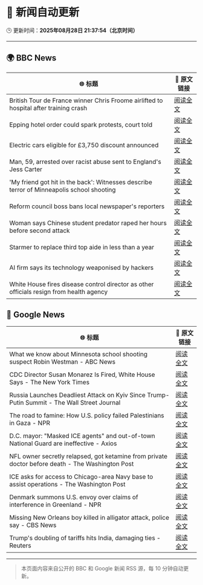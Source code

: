 # 🧠 新闻自动更新

🕒 更新时间：**2025年08月28日 21:37:54（北京时间）**

---

## 🌍 BBC News

| 🌐 标题 | 🔗 原文链接 |
|--------|-------------|
| British Tour de France winner Chris Froome airlifted to hospital after training crash | [阅读全文](https://www.bbc.com/sport/cycling/articles/c4glv348xjwo?at_medium=RSS&at_campaign=rss) |
| Epping hotel order could spark protests, court told | [阅读全文](https://www.bbc.com/news/articles/cpqv01lxvyro?at_medium=RSS&at_campaign=rss) |
| Electric cars eligible for £3,750 discount announced | [阅读全文](https://www.bbc.com/news/articles/cvgvywyev1do?at_medium=RSS&at_campaign=rss) |
| Man, 59, arrested over racist abuse sent to England's Jess Carter | [阅读全文](https://www.bbc.com/news/articles/c07plxg1vl3o?at_medium=RSS&at_campaign=rss) |
| 'My friend got hit in the back': Witnesses describe terror of Minneapolis school shooting | [阅读全文](https://www.bbc.com/news/articles/cev2w1elx7wo?at_medium=RSS&at_campaign=rss) |
| Reform council boss bans local newspaper's reporters | [阅读全文](https://www.bbc.com/news/articles/cger45p0lv0o?at_medium=RSS&at_campaign=rss) |
| Woman says Chinese student predator raped her hours before second attack | [阅读全文](https://www.bbc.com/news/articles/c79l4z3v3p3o?at_medium=RSS&at_campaign=rss) |
| Starmer to replace third top aide in less than a year | [阅读全文](https://www.bbc.com/news/articles/czr6zmd5d0ro?at_medium=RSS&at_campaign=rss) |
| AI firm says its technology weaponised by hackers | [阅读全文](https://www.bbc.com/news/articles/crr24eqnnq9o?at_medium=RSS&at_campaign=rss) |
| White House fires disease control director as other officials resign from health agency | [阅读全文](https://www.bbc.com/news/articles/cwy3zjxy3dwo?at_medium=RSS&at_campaign=rss) |

## 📰 Google News

| 🌐 标题 | 🔗 原文链接 |
|--------|-------------|
| What we know about Minnesota school shooting suspect Robin Westman - ABC News | [阅读全文](https://news.google.com/rss/articles/CBMilwFBVV95cUxNWXpScE1IamJ3bHRqM2VoTmNoZXpIRDRjbDRRYlc2ZTZ0VGZ3X09OQTA2SkcyUHRCdXpTRmRPLVpXQ3IwRTZ6X0wyd2FDT3NfQzZGQnNBNFU1eUFVM01yWWVoLTRWaFY4VENOTnFkQXJqNS1mNThoWnJEazJvTEUzV19veWRteEpnekRhTDh4c3FSOW4yQjg00gGcAUFVX3lxTFBNcXo2d1YzNzlPeG9fVGpVX1BCQXY2UHpZclhHdllKTTBPNmZyOTFHWTJuLWdtWDFCMTlaVUJFTVh0Z3RtMXZYUkMyNVVhNEVFdEZEQzlLUlFNMGhnTnRZTldIUWN6RmF4b1VxcWNaQTAyeXExS2lHMElVSFBiNVRVa2RwYnlHTkZReGNzemxkZmVHMFRvdk5memJYeQ?oc=5) |
| CDC Director Susan Monarez Is Fired, White House Says - The New York Times | [阅读全文](https://news.google.com/rss/articles/CBMigAFBVV95cUxPNXgtS3JQb1pZYjhzY1d3aVdRLV9DTGRiWXE3RmlBZ3l6SFEySDZRRGExbUs1S0RDZ0U5R09TTmhFdzNncHo2SlhqaktiY2VyLXZkeUI4V1lwTk1aV056MW13UFFQbEFjMG5QNjJfNmtXWUdkUDRzbjFfalZ6U3JtSQ?oc=5) |
| Russia Launches Deadliest Attack on Kyiv Since Trump-Putin Summit - The Wall Street Journal | [阅读全文](https://news.google.com/rss/articles/CBMiogFBVV95cUxQcTlpT3lLeVhUZnZ3UWJYUXFxbWlzTkh0NnM5OXF6RF93MEtnRHU1amxVaGs4cTJ5Y2stdEtmcXlpUnFsTjZlbEtRUEhRYnBNaWcydVlOa3NsTWNGVFJlQ2p3MGxmemhYSlJzZDZidm45MXU2Vk15d0Q0cGFHQTRnVUZHMWJCUGVZODRHSEZmSEk4LUZXU3Z4Y1Z1YmJpZFAzV1E?oc=5) |
| The road to famine: How U.S. policy failed Palestinians in Gaza - NPR | [阅读全文](https://news.google.com/rss/articles/CBMieEFVX3lxTE83WmpFWEtTTWpGNXpKeXNYTjRzUENjT0xqVlBqbnhHT1lWY3VBSFFmQnpzTmw0b2NXU1lhd05xa0d0WF9yLTQ5STEtdUNTWDZPMWppVkZ2cHpXY2VNRHpiUzNhU3FNRV9jY3VjZjdIOEItTXY2TTRhSg?oc=5) |
| D.C. mayor: "Masked ICE agents" and out-of-town National Guard are ineffective - Axios | [阅读全文](https://news.google.com/rss/articles/CBMigAFBVV95cUxQbkFlOERkeXRscTBmd09TMVJGT002QkJEQ0FyaGctM3ZMTkxGdy01WmwtMWRuLWp3RWdubHQ4cGtvMHoyVGxCLV9Bc1NVMWFJa08tUGF0dGZ0NUhIQjd2aGMwY19xYm9SN0dBdVdQc3l0ZUVMQnoxaC1xcmNDMXhDQw?oc=5) |
| NFL owner secretly relapsed, got ketamine from private doctor before death - The Washington Post | [阅读全文](https://news.google.com/rss/articles/CBMiiAFBVV95cUxNR3ViZ1k4ZmV0R1M0NnYxRHROYWZyTmRHZWlqdUU1am5seTNjaWRPbjZNTVlEZFk5TWtUT3lBaUptNlVjVTd4TlgwZGVWX0pqUmp6ajVJMlAxaXRoMmVQdkhZMW5CQy1DOTVQdHB2VERrSjZocGZuYjUxNlNORmktVnhoV25HR0tU?oc=5) |
| ICE asks for access to Chicago-area Navy base to assist operations - The Washington Post | [阅读全文](https://news.google.com/rss/articles/CBMikAFBVV95cUxOUURFaWhnMmlOUEtycE1tWWZpcXJpWnc1dnU0a3BzLWczZlJZYXNpY3pCbER5SGNxREFjaURuWjdiRThyODJ3dzlvS1kzRUtpZGlCTC14bWwzQXZlRTNTR3g3ZGxvNWNiNkJoa0tITlZoYWVrVDRfakdMUW9HVDl3ZS1xYWI4eURpT2JvODRkZDM?oc=5) |
| Denmark summons U.S. envoy over claims of interference in Greenland - NPR | [阅读全文](https://news.google.com/rss/articles/CBMijAFBVV95cUxOMVZiamtCRE1tUHVVRkZSZDc5SEt4Y1IyR0czVHB6UEpyQVd4TmF5UlgtXzM3T3h5ckkyYVluYWdabXpqTEtfbUpXTlpuUmpWRGZHS3RwOEpNdjZKS0hzYjRJUXJXckNJQXZMMmZiU3h1dm0yX2RZMUh1TzRGdTdHOEprRGlxbS1HZ08zWA?oc=5) |
| Missing New Orleans boy killed in alligator attack, police say - CBS News | [阅读全文](https://news.google.com/rss/articles/CBMiqAFBVV95cUxPSFpKRGN0eUtWN3pYU2NfSVJFRFJIS0U5ZmJWUjhRNEtjLUJCYW1GLUpkY3ZoREt5el9MdUF6RU5vRmljMGRCaGRVMkpEN1RDTW5sRVVUdWNYZUN1b0FDX3ZsYUc1OHNlWTc0UkZYemJnVDNKd3pBekYtdGhBU1IwdGxBOGF4MHUwcExIQTlUUDJIbEsxQmNpSEVDNmtFWG9qSUZQWWthc0fSAa4BQVVfeXFMTkREc0VILWpZUGFqSVVvMXVGUXU5X3pDZS05Wm1qcFJHSWZ6Nk11V3hPaVBvZHpSTmNvNmFRT3UtaEtKaUVfQUdLbURrUC16bC1Id25KV19PQkU3TTRYREJkcURHZWItdllqd1B2LWV2U2NVb3NwR3BnMWRtd2NDNGJYTXNfWjRxTWZNVkd1bllmaENZdENVV2E0OVkzY3NvOTRvcGpTVXFORFdvWEFB?oc=5) |
| Trump's doubling of tariffs hits India, damaging ties - Reuters | [阅读全文](https://news.google.com/rss/articles/CBMinAFBVV95cUxORzFEM3BfT05pbmhOTmd6cTNXWWwyMjNYa3dIWnlBVEcwcjBDc0JRMVFrOXZfVnFNb1RuRFJ4djV0WkljaERZejNxR1YwVjBLN2VWREFJUFlPMzFlV2Jpa0xvQ0lDcmU1VEVhU0p1b05TWFhkRDBOS0paUmlrRlA3bFU2b2dKMzdMMll6RmM3cTBwWVBoQVFZdXZPSVc?oc=5) |

---
> 本页面内容来自公开的 BBC 和 Google 新闻 RSS 源，每 10 分钟自动更新。